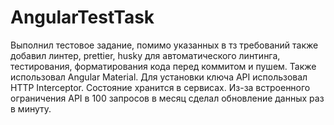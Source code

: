 # AngularTestTask

Выполнил тестовое задание, помимо указанных в тз требований также добавил линтер, prettier, husky для автоматического линтинга, тестирования, форматирования кода перед коммитом и пушем. Также использовал Angular Material. Для установки ключа API использовал HTTP Interceptor. Состояние хранится в сервисах. Из-за встроенного ограничения API в 100 запросов в месяц сделал обновление данных раз в минуту.
